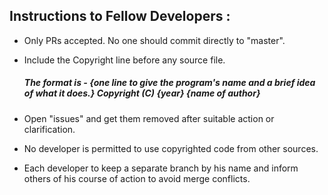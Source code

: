 ## Instructions to Fellow Developers :

- Only PRs accepted. No one should commit directly to "master".

- Include the Copyright line before any source file. 
	##### The format is - {one line to give the program's name and a brief idea of what it does.} Copyright (C) {year} {name of author}

- Open "issues" and get them removed after suitable action or clarification.

- No developer is permitted to use copyrighted code from other sources.

- Each developer to keep a separate branch by his name and inform others of his course of action to avoid merge conflicts.

